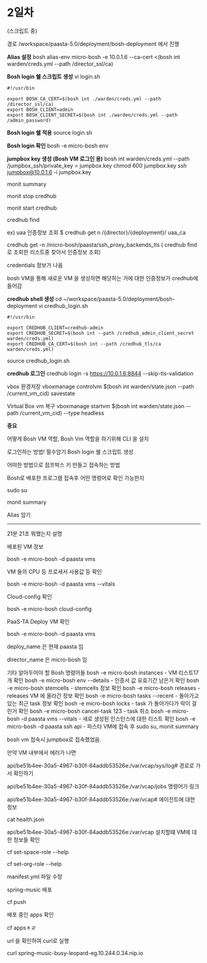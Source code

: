 # 2일차

(스크립트 중)

경로 /workspace/paasta-5.0/deployment/bosh-deployment 에서 진행

**Alias 설정**
bosh alias-env micro-bosh -e 10.0.1.6 --ca-cert <(bosh int warden/creds.yml --path /director_ssl/ca) 



**Bosh login 쉘 스크립트 생성**
vi login.sh

```
#!/usr/bin

export BOSH_CA_CERT=$(bosh int ./warden/creds.yml --path /director_ssl/ca)
export BOSH_CLIENT=admin
export BOSH_CLIENT_SECRET=$(bosh int ./warden/creds.yml --path /admin_password) 
```

**Bosh login 쉘 적용**
source login.sh

**Bosh login 확인**
bosh -e micro-bosh env



**jumpbox key 생성 (Bosh VM 로그인 용)**
bosh int warden/creds.yml --path /jumpbox_ssh/private_key > jumpbox.key 
chmod 600 jumpbox.key
ssh jumpbox@10.0.1.6 -i jumpbox.key



monit summary

monit stop credhub

monit start credhub



credhub find

ex)
uaa 인증정보 조회
$
credhub get n /{director}/{deployment}/ uaa_ca

credhub get -n /micro-bosh/paasta/ssh_proxy_backends_tls ( credhub find 로 조회한 리스트중 찾아서 인증정보 조회)



credentials 정보가 나옴

bosh VM을 통해 새로운 VM 을 생성하면 해당하는 거에 대한 인증정보가 credhub에 들어감



**credhub shell 생성**
cd ~/workspace/paasta-5.0/deployment/bosh-deployment
vi credhub_login.sh

```
#!/usr/bin

export CREDHUB_CLIENT=credhub-admin 
export CREDHUB_SECRET=$(bosh int --path /credhub_admin_client_secret warden/creds.yml) 
export CREDHUB_CA_CERT=$(bosh int --path /credhub_tls/ca warden/creds.yml) 
```

source credhub_login.sh



**credhub 로그인**
credhub login -s https://10.0.1.6:8844 --skip-tls-validation 



vbox 환경저장
vboxmanage controlvm $(bosh int warden/state.json --path /current_vm_cid) savestate

Virtual Box vm 복구
vboxmanage startvm $(bosh int warden/state.json --path /current_vm_cid) --type headless



**중요**

어떻게 Bosh VM 역할, Bosh Vm 역할을 하기위해 CLI 을 설치

로그인하는 방법! 필수암기 Bosh login 쉘 스크립트 생성

어떠한 방법으로 점프박스 키 만들고 접속하는 방법

Bosh로 배포한 프로그램 접속후 어떤 명령어로 확인 가능한지 



sudo su

monit summary



Alias 암기



---

21분 21초 뭐했는지 설명



배포된 VM 정보

bosh -e micro-bosh -d paasta vms



VM 들의 CPU 등 프로세서 사용값 등 확인

bosh -e micro-bosh -d paasta vms --vitals



Cloud-config 확인

bosh -e micro-bosh cloud-config



PaaS-TA Deploy VM 확인

bosh -e micro-bosh -d paasta vms



deploy_name 은 현재 paasta 임

director_name 은 micro-bosh 임



기타 알아두어야 할 Bosh 명령어들
bosh -e micro-bosh instances - VM 리스트17개 확인
bosh -e micro-bosh env --details - 인증서 값 유효기간 남은거 확인
bosh -e micro-bosh stemcells - stemcells 정보 확인
bosh -e micro-bosh releases - releases VM 에 올라간 정보 확인
bosh -e micro-bosh tasks --recent - 돌아가고 있는 최근 task 정보 확인
bosh -e micro-bosh locks - task 가 돌아가다가 락이 걸린거 확인
bosh -e micro-bosh cancel-task 123 - task 취소
bosh -e micro-bosh -d paasta vms --vitals - 새로 생성된 인스턴스에 대한 리스트 확인
bosh -e micro-bosh -d paasta ssh api -  파스타 VM에 접속 후 sudo su, monit summary 

bosh vm 접속시 jumpbox로 접속했었음.



만약 VM 내부에서 에러가 나면 

api/be51b4ee-30a5-4967-b30f-84addb53526e:/var/vcap/sys/log# 경로로 가서 확인하기

api/be51b4ee-30a5-4967-b30f-84addb53526e:/var/vcap/jobs  명령어가 링크

api/be51b4ee-30a5-4967-b30f-84addb53526e:/var/vcap# 에이전트에 대한 정보 

cat health.json



api/be51b4ee-30a5-4967-b30f-84addb53526e:/var/vcap 설치할떄 VM에 대한 정보들 확인



cf set-space-role --help

cf set-org-role --help



manifest.yml 파일 수정



spring-music 배포

cf push

배포 중인 apps 확인

cf appsㅊㄹ

url 을 확인하여 curl로 실행

curl spring-music-busy-leopard-eg.10.244.0.34.nip.io